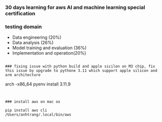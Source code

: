 ###  30 days learning for aws AI and machine learning special certification

### testing domain

- Data engineering (20%)
- Data analysis (26%)
- Model training and evaluation (36%)
- Implementation and operation(20%)

```

### fixing issue with python build and apple sicilon on M3 chip, fix this issue by upgrade to pythone 3.11 which support apple silicon and arm architecture
```
arch -x86_64 pyenv install 3.11.9
```


### install aws on mac os

pip install aws cli
/Users/anhtrang/.local/bin/aws
